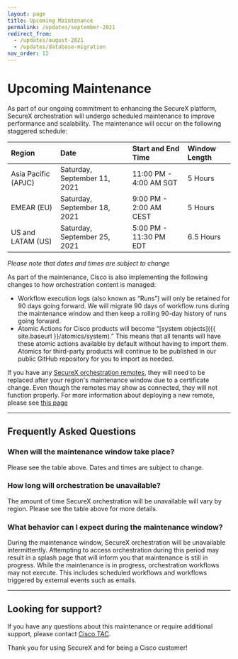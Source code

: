 ```yaml
---
layout: page
title: Upcoming Maintenance
permalink: /updates/september-2021
redirect_from:
  - /updates/august-2021
  - /updates/database-migration
nav_order: 12
---
```


# Upcoming Maintenance
As part of our ongoing commitment to enhancing the SecureX platform, SecureX orchestration will undergo scheduled maintenance to improve performance and scalability. The maintenance will occur on the following staggered schedule:

| Region | Date | Start and End Time | Window Length |
|:-------|:-----|:-------------------|:--------------|
| Asia Pacific (APJC) | Saturday, September 11, 2021 | 11:00 PM - 4:00 AM SGT | 5 Hours |
| EMEAR (EU) | Saturday, September 18, 2021 | 9:00 PM - 2:00 AM CEST | 5 Hours |
| US and LATAM (US) | Saturday, September 25, 2021 | 5:00 PM - 11:30 PM EDT | 6.5 Hours |

*Please note that dates and times are subject to change*

As part of the maintenance, Cisco is also implementing the following changes to how orchestration content is managed:
* Workflow execution logs (also known as “Runs”) will only be retained for 90 days going forward. We will migrate 90 days of workflow runs during the maintenance window and then keep a rolling 90-day history of runs going forward.
* Atomic Actions for Cisco products will become “[system objects]({{ site.baseurl }}/atomics/system).” This means that all tenants will have these atomic actions available by default without having to import them. Atomics for third-party products will continue to be published in our public GitHub repository for you to import as needed.

<div class="cisco-alert cisco-alert-danger">
	<i class="fa fa-exclamation-circle mr-1 cisco-icon-danger"></i> If you have any <a href="../remote">SecureX orchestration remotes</a>, they will need to be replaced after your region's maintenance window due to a certificate change. Even though the remotes may show as connected, they will not function properly. For more information about deploying a new remote, please see <a href="../remote">this page</a>
</div>

---

## Frequently Asked Questions

### When will the maintenance window take place?
Please see the table above. Dates and times are subject to change.
### How long will orchestration be unavailable?
The amount of time SecureX orchestration will be unavailable will vary by region. Please see the table above for more details.
### What behavior can I expect during the maintenance window?
During the maintenance window, SecureX orchestration will be unavailable intermittently. Attempting to access orchestration during this period may result in a splash page that will inform you that maintenance is still in progress. While the maintenance is in progress, orchestration workflows may not execute. This includes scheduled workflows and workflows triggered by external events such as emails.

---

## Looking for support?
If you have any questions about this maintenance or require additional support, please contact [Cisco TAC](https://support.cisco.com/).

Thank you for using SecureX and for being a Cisco customer!